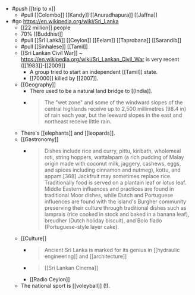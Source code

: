 - #push [[trip to x]]
  - #pull [[Colombo]] [[Kandy]] [[Anuradhapura]] [[Jaffna]]
- #go https://en.wikipedia.org/wiki/Sri_Lanka
  - [[22 million]] people
  - 70% [[Buddhist]]
  - #pull [[Śrī Laṅkā]] [[Ceylon]] [[Eelam]] [[Taprobana]] [[Sarandib]] 
  - #pull [[Sinhalese]] [[Tamil]]
  - [[Sri Lankan Civil War]] ~ https://en.wikipedia.org/wiki/Sri_Lankan_Civil_War is very recent ([[1983]]-[[2009]]
    - A group tried to start an independent [[Tamil]] state.
    - [[70000]] killed by [[2007]].
  - [[Geography]]
    - There used to be a natural land bridge to [[India]].
    - > The "wet zone" and some of the windward slopes of the central highlands receive up to 2,500 millimetres (98.4 in) of rain each year, but the leeward slopes in the east and northeast receive little rain.
  - There's [[elephants]] and [[leopards]].
  - [[Gastronomy]]
    - > Dishes include rice and curry, pittu, kiribath, wholemeal roti, string hoppers, wattalapam (a rich pudding of Malay origin made with coconut milk, jaggery, cashews, eggs, and spices including cinnamon and nutmeg), kottu, and appam.[368] Jackfruit may sometimes replace rice. Traditionally food is served on a plantain leaf or lotus leaf. Middle Eastern influences and practices are found in traditional Moor dishes, while Dutch and Portuguese influences are found with the island's Burgher community preserving their culture through traditional dishes such as lamprais (rice cooked in stock and baked in a banana leaf), breudher (Dutch holiday biscuit), and Bolo fiado (Portuguese-style layer cake).
  - [[Culture]]
    - > Ancient Sri Lanka is marked for its genius in [[hydraulic engineering]] and [[architecture]]
    - > [[Sri Lankan Cinema]]
    - [[Radio Ceylon]]
  - The national sport is [[voleyball]] (!).


